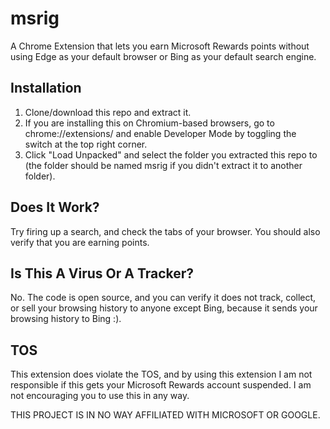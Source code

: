 # msrig
A Chrome Extension that lets you earn Microsoft Rewards points without using Edge as your default browser or Bing as your default search engine.

## Installation

1. Clone/download this repo and extract it.
2. If you are installing this on Chromium-based browsers, go to chrome://extensions/ and enable Developer Mode by toggling the switch at the top right corner.
3. Click "Load Unpacked" and select the folder you extracted this repo to (the folder should be named msrig if you didn't extract it to another folder).

## Does It Work?
Try firing up a search, and check the tabs of your browser. You should also verify that you are earning points.

## Is This A Virus Or A Tracker?
No. The code is open source, and you can verify it does not track, collect, or sell your browsing history to anyone except Bing, because it sends your browsing history to Bing :).

## TOS
This extension does violate the TOS, and by using this extension I am not responsible if this gets your Microsoft Rewards account suspended. I am not encouraging you to use this in any way.

THIS PROJECT IS IN NO WAY AFFILIATED WITH MICROSOFT OR GOOGLE.
